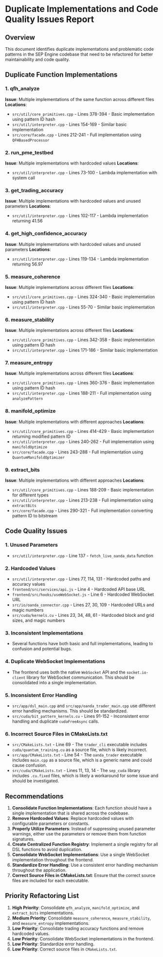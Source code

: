 # Duplicate Implementations and Code Quality Issues Report

## Overview
This document identifies duplicate implementations and problematic code patterns in the SEP Engine codebase that need to be refactored for better maintainability and code quality.

## Duplicate Function Implementations

### 1. qfh_analyze
**Issue**: Multiple implementations of the same function across different files
**Locations**:
- `src/util/core_primitives.cpp` - Lines 378-394 - Basic implementation using pattern ID hash
- `src/util/interpreter.cpp` - Lines 154-169 - Similar basic implementation
- `src/core/facade.cpp` - Lines 212-241 - Full implementation using `QFHBasedProcessor`

### 2. run_pme_testbed
**Issue**: Multiple implementations with hardcoded values
**Locations**:
- `src/util/interpreter.cpp` - Lines 73-100 - Lambda implementation with system call

### 3. get_trading_accuracy
**Issue**: Multiple implementations with hardcoded values and unused parameters
**Locations**:
- `src/util/interpreter.cpp` - Lines 102-117 - Lambda implementation returning 41.56

### 4. get_high_confidence_accuracy
**Issue**: Multiple implementations with hardcoded values and unused parameters
**Locations**:
- `src/util/interpreter.cpp` - Lines 119-134 - Lambda implementation returning 56.97

### 5. measure_coherence
**Issue**: Multiple implementations across different files
**Locations**:
- `src/util/core_primitives.cpp` - Lines 324-340 - Basic implementation using pattern ID hash
- `src/util/interpreter.cpp` - Lines 55-70 - Similar basic implementation

### 6. measure_stability
**Issue**: Multiple implementations across different files
**Locations**:
- `src/util/core_primitives.cpp` - Lines 342-358 - Basic implementation using pattern ID hash
- `src/util/interpreter.cpp` - Lines 171-186 - Similar basic implementation

### 7. measure_entropy
**Issue**: Multiple implementations across different files
**Locations**:
- `src/util/core_primitives.cpp` - Lines 360-376 - Basic implementation using pattern ID hash
- `src/util/interpreter.cpp` - Lines 188-211 - Full implementation using `analyzePattern`

### 8. manifold_optimize
**Issue**: Multiple implementations with different approaches
**Locations**:
- `src/util/core_primitives.cpp` - Lines 414-429 - Basic implementation returning modified pattern ID
- `src/util/interpreter.cpp` - Lines 240-262 - Full implementation using `manifoldOptimize`
- `src/core/facade.cpp` - Lines 243-288 - Full implementation using `QuantumManifoldOptimizer`

### 9. extract_bits
**Issue**: Multiple implementations with different approaches
**Locations**:
- `src/util/core_primitives.cpp` - Lines 188-209 - Basic implementation for different types
- `src/util/interpreter.cpp` - Lines 213-238 - Full implementation using `extractBits`
- `src/core/facade.cpp` - Lines 290-321 - Full implementation converting pattern ID to bitstream

## Code Quality Issues

### 1. Unused Parameters
- `src/util/interpreter.cpp` - Line 137 - `fetch_live_oanda_data` function

### 2. Hardcoded Values
- `src/util/interpreter.cpp` - Lines 77, 114, 131 - Hardcoded paths and accuracy values
- `frontend/src/services/api.js` - Line 4 - Hardcoded API base URL
- `frontend/src/hooks/useWebSocket.js` - Line 6 - Hardcoded WebSocket URL
- `src/io/oanda_connector.cpp` - Lines 27, 30, 109 - Hardcoded URLs and magic numbers
- `src/cuda/kernels.cu` - Lines 23, 34, 48, 61 - Hardcoded block and grid sizes, and magic numbers

### 3. Inconsistent Implementations
- Several functions have both basic and full implementations, leading to confusion and potential bugs.

### 4. Duplicate WebSocket Implementations
- The frontend uses both the native `WebSocket` API and the `socket.io-client` library for WebSocket communication. This should be consolidated into a single implementation.

### 5. Inconsistent Error Handling
- `src/app/dsl_main.cpp` and `src/app/oanda_trader_main.cpp` use different error handling mechanisms. This should be standardized.
- `src/cuda/bit_pattern_kernels.cu` - Lines 91-152 - Inconsistent error handling and duplicate `cudaFreeAsync` calls.

### 6. Incorrect Source Files in CMakeLists.txt
- `src/CMakeLists.txt` - Line 69 - The `trader_cli` executable includes `cuda/quantum_training.cu` as a source file, which is likely incorrect.
- `src/app/CMakeLists.txt` - Line 54 - The `oanda_trader` executable includes `main.cpp` as a source file, which is a generic name and could cause confusion.
- `src/cuda/CMakeLists.txt` - Lines 11, 13, 14 - The `sep_cuda` library includes `.cu.fixed` files, which is likely a workaround for some issue and should be investigated.

## Recommendations

1. **Consolidate Function Implementations**: Each function should have a single implementation that is shared across the codebase.
2. **Remove Hardcoded Values**: Replace hardcoded values with configurable parameters or constants.
3. **Properly Utilize Parameters**: Instead of suppressing unused parameter warnings, either use the parameters or remove them from function signatures.
4. **Create Centralized Function Registry**: Implement a single registry for all DSL functions to avoid duplication.
5. **Consolidate WebSocket Implementations**: Use a single WebSocket implementation throughout the frontend.
6. **Standardize Error Handling**: Use a consistent error handling mechanism throughout the application.
7. **Correct Source Files in CMakeLists.txt**: Ensure that the correct source files are included for each executable.

## Priority Refactoring List

1. **High Priority**: Consolidate `qfh_analyze`, `manifold_optimize`, and `extract_bits` implementations.
2. **Medium Priority**: Consolidate `measure_coherence`, `measure_stability`, and `measure_entropy` implementations.
3. **Low Priority**: Consolidate trading accuracy functions and remove hardcoded values.
4. **Low Priority**: Consolidate WebSocket implementations in the frontend.
5. **Low Priority**: Standardize error handling.
6. **Low Priority**: Correct source files in `CMakeLists.txt`.